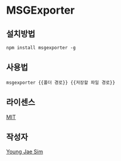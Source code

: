 # MSGExporter

## 설치방법
```
npm install msgexporter -g
```

## 사용법
```
msgexporter {{폴더 경로}} {{저장할 파일 경로}}
```

## 라이센스
[MIT](LICENSE)

## 작성자
[Young Jae Sim](https://github.com/Hanul)
